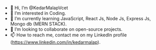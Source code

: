 - 👋 Hi, I’m @KedarMalapVcet
- 👀 I’m interested in Coding.
- 🌱 I’m currently learning JavaScript, React Js, Node Js, Express Js, Mongo db (MERN STACK).
- 💞️ I’m looking to collaborate on open-source projects.
- 📫 How to reach me, contact me on my LinkedIn profile (https://www.linkedin.com/in/kedarmalap).

<!---
KedarMalapVcet/KedarMalapVcet is a ✨ special ✨ repository because its `README.md` (this file) appears on your GitHub profile.
You can click the Preview link to take a look at your changes.
--->
